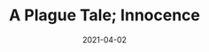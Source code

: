 ---
weight: 30
images:
- https://res.cloudinary.com/lrmn/image/upload/v1687376173/VIRTUAL-PHOTOGRAPHY/aplaguetale/hugo30_y9uo43.png
- https://res.cloudinary.com/lrmn/image/upload/v1687376162/VIRTUAL-PHOTOGRAPHY/aplaguetale/hugo31_e6icbh.png
- https://res.cloudinary.com/lrmn/image/upload/v1687376155/VIRTUAL-PHOTOGRAPHY/aplaguetale/hugo29_mdokpr.png
multipleColumn: true
title: A Plague Tale; Innocence
date: 2021-04-02
tags:
- outdoors
- all
---